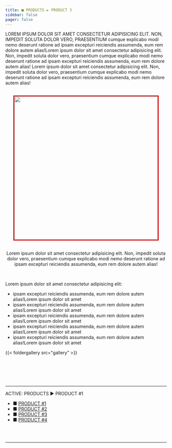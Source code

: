 ```yaml
---
title: ■ PRODUCTS ► PRODUCT 3
sidebar: false
pager: false
---
```


 

LOREM IPSUM DOLOR SIT AMET CONSECTETUR ADIPISICING ELIT. NON, IMPEDIT SOLUTA DOLOR VERO, PRAESENTIUM cumque explicabo modi nemo deserunt ratione ad ipsam excepturi reiciendis assumenda, eum rem dolore autem alias!Lorem ipsum dolor sit amet consectetur adipisicing elit. Non, impedit soluta dolor vero, praesentium cumque explicabo modi nemo deserunt ratione ad ipsam excepturi reiciendis assumenda, eum rem dolore autem alias!
Lorem ipsum dolor sit amet consectetur adipisicing elit. Non, impedit soluta dolor vero, praesentium cumque explicabo modi nemo deserunt ratione ad ipsam excepturi reiciendis assumenda, eum rem dolore autem alias!



<br>
<center>

<img class="m2buttons" style="border:3px ridge red;" src="/img/123.jpg" width="448"> 

<br>
<br>


Lorem ipsum dolor sit amet consectetur adipisicing elit. Non, impedit soluta dolor vero, praesentium cumque explicabo modi nemo deserunt ratione ad ipsam excepturi reiciendis assumenda, eum rem dolore autem alias!

</center>


<br>

Lorem ipsum dolor sit amet consectetur adipisicing elit:
* ipsam excepturi reiciendis assumenda, eum rem dolore autem alias!Lorem ipsum dolor sit amet 
* ipsam excepturi reiciendis assumenda, eum rem dolore autem alias!Lorem ipsum dolor sit amet 
* ipsam excepturi reiciendis assumenda, eum rem dolore autem alias!Lorem ipsum dolor sit amet 
* ipsam excepturi reiciendis assumenda, eum rem dolore autem alias!Lorem ipsum dolor sit amet 
* ipsam excepturi reiciendis assumenda, eum rem dolore autem alias!Lorem ipsum dolor sit amet 


{{< foldergallery src="gallery" >}}


<br>
<br>
<br>
<br>

<hr class="bottom-menu-hr">
<div align="left">
<div class="active-section-1"> 
<div class="active-section-current"> ACTIVE: PRODUCTS ► PRODUCT #1 </div>
<div class="active-section-2">
<div class="bottom-buttons-links">

<div class="bottom-menu-margin" style="text-indent:0px;"> 
<ul class="bottom-menu">
<li class="bottom-menu-li">■ <a href="/menu/ozonators/">PRODUCT #1</a></li>
<li class="bottom-menu-li">■ <a href="/menu/launch/">PRODUCT #2</a></li>
<li class="bottom-menu-li">■ <a href="/menu/maglev/">PRODUCT #3</a></li>
<li class="bottom-menu-li">■ <a href="/menu/military/">PRODUCT #4</a></li>
</ul>

<br>
<br>

</div>

</div>

</div>

</div>

<hr class="bottom-menu-hr">







